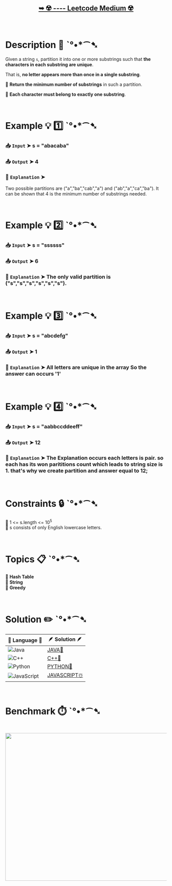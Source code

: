 # 

</br>

<h2 align="center"> 

<a href=""><strong>➥ ☢️ ---- Leetcode Medium ☢️ </strong></a>
</h2>

</br>

# Description 📜 ˋ°•*⁀➷

Given a string `s`, partition it into one or more substrings such that **the characters in each substring are unique**.  

That is, **no letter appears more than once in a single substring**.  

🔹 **Return the minimum number of substrings** in such a partition.  

🔹 **Each character must belong to exactly one substring**.

</br>

# Example 💡 1️⃣ ˋ°•*⁀➷

  ### 📥 `Input`  ➤ s = "abacaba"

  ### 📤 `Output`  ➤ 4

  ### 🔦 `Explanation`  ➤

Two possible partitions are ("a","ba","cab","a") and ("ab","a","ca","ba").
It can be shown that 4 is the minimum number of substrings needed.

</br>

# Example 💡 2️⃣ ˋ°•*⁀➷

  ### 📥 `Input` ➤ s = "ssssss"

  ### 📤 `Output`  ➤ 6

  ### 🔦 `Explanation` ➤ The only valid partition is ("s","s","s","s","s","s").

</br>

# Example 💡 3️⃣ ˋ°•*⁀➷

  ### 📥 `Input` ➤ s = "abcdefg"

  ### 📤 `Output`  ➤ 1

  ### 🔦 `Explanation`  ➤ All letters are unique in the array So the answer can occurs '1'

</br>

# Example 💡 4️⃣ ˋ°•*⁀➷

   ### 📥 `Input`  ➤ s = "aabbccddeeff"
   
   ### 📤 `Output`  ➤ 12

   ### 🔦 `Explanation`  ➤ The Explanation occurs each letters is pair. so each has its won parititions count which leads to string size is 1. that's why we create partition and answer equal to 12;

</br>

# Constraints 🔒 ˋ°•*⁀➷

🔹 1 <= s.length <= 10<sup>5</sup> </br>
🔹 s consists of only English lowercase letters. </br>

</br>

# Topics 📋 ˋ°•*⁀➷

🔸 **Hash Table**  </br>
🔸 **String**  </br>
🔸 **Greedy**  </br>

</br>

# Solution ✏️ ˋ°•*⁀➷

| 📒 Language 📒  | 🪶 Solution 🪶 |
| ------------- | ------------- |
|  ![Java](https://img.shields.io/badge/java-%23ED8B00.svg?style=for-the-badge&logo=openjdk&logoColor=white)  | [JAVA🍁](https://github.com/Prakhar-002/LEETCODE/blob/main/%F0%9F%8E%AD%20LEVEL%20wise%20que%20with%20solution%20%F0%9F%8E%AF/%E2%98%A2%EF%B8%8F%20Medium%20%E2%98%A2%EF%B8%8F/%E2%98%A2%EF%B8%8F%20Medium%202405.%20Optimal%20Partition%20of%20String%20%E2%98%83%EF%B8%8F%20%F0%9F%8D%81%20%F0%9F%8D%B0%20%F0%9F%8E%B2%20%F0%9F%92%96/%F0%9F%8D%81JAVA%20-%202405.%20Optimal%20Partition%20of%20String.java) |
|  ![C++](https://img.shields.io/badge/c++-%2300599C.svg?style=for-the-badge&logo=c%2B%2B&logoColor=white)  | [C++🎲](https://github.com/Prakhar-002/LEETCODE/blob/main/%F0%9F%8E%AD%20LEVEL%20wise%20que%20with%20solution%20%F0%9F%8E%AF/%E2%98%A2%EF%B8%8F%20Medium%20%E2%98%A2%EF%B8%8F/%E2%98%A2%EF%B8%8F%20Medium%202405.%20Optimal%20Partition%20of%20String%20%E2%98%83%EF%B8%8F%20%F0%9F%8D%81%20%F0%9F%8D%B0%20%F0%9F%8E%B2%20%F0%9F%92%96/%F0%9F%8E%B2CPP%20-%202405.%20Optimal%20Partition%20of%20String.cpp)  |
|  ![Python](https://img.shields.io/badge/python-3670A0?style=for-the-badge&logo=python&logoColor=ffdd54)    | [PYTHON🍰](https://github.com/Prakhar-002/LEETCODE/blob/main/%F0%9F%8E%AD%20LEVEL%20wise%20que%20with%20solution%20%F0%9F%8E%AF/%E2%98%A2%EF%B8%8F%20Medium%20%E2%98%A2%EF%B8%8F/%E2%98%A2%EF%B8%8F%20Medium%202405.%20Optimal%20Partition%20of%20String%20%E2%98%83%EF%B8%8F%20%F0%9F%8D%81%20%F0%9F%8D%B0%20%F0%9F%8E%B2%20%F0%9F%92%96/%F0%9F%8D%B0PYTHON%20-%202405.%20Optimal%20Partition%20of%20String.py) |
| ![JavaScript](https://img.shields.io/badge/javascript-%23323330.svg?style=for-the-badge&logo=javascript&logoColor=%23F7DF1E)   | [JAVASCRIPT☃️](https://github.com/Prakhar-002/LEETCODE/blob/main/%F0%9F%8E%AD%20LEVEL%20wise%20que%20with%20solution%20%F0%9F%8E%AF/%E2%98%A2%EF%B8%8F%20Medium%20%E2%98%A2%EF%B8%8F/%E2%98%A2%EF%B8%8F%20Medium%202405.%20Optimal%20Partition%20of%20String%20%E2%98%83%EF%B8%8F%20%F0%9F%8D%81%20%F0%9F%8D%B0%20%F0%9F%8E%B2%20%F0%9F%92%96/%E2%98%83%EF%B8%8FJAVASCRIPT%20-%202405.%20Optimal%20Partition%20of%20String.js) |

</br>

# Benchmark ⏱️ ˋ°•*⁀➷

<h1  align="center" >

<img src ="" width = "700px" height="462px" />

</h1>
